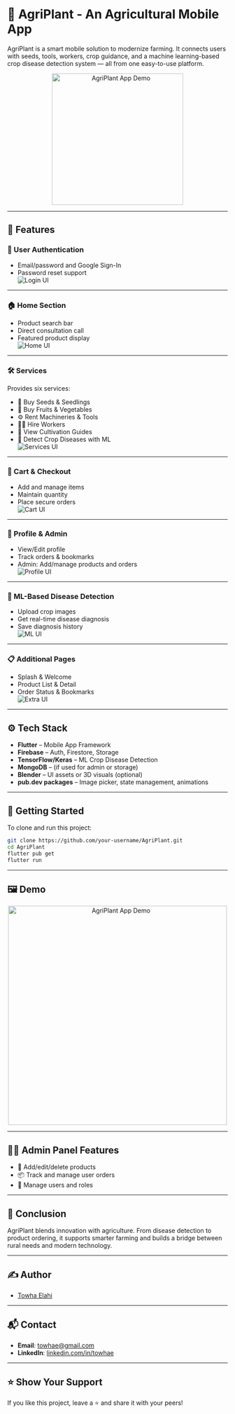 # 🌾 AgriPlant - An Agricultural Mobile App

AgriPlant is a smart mobile solution to modernize farming. It connects users with seeds, tools, workers, crop guidance, and a machine learning-based crop disease detection system — all from one easy-to-use platform.

<p align="center">
  <img src="demo/agriplant_demo.gif" alt="AgriPlant App Demo" width="300"/>  
  <!-- Replace with actual GIF or image -->
</p>

---

## 📲 Features

### 🔐 User Authentication
- Email/password and Google Sign-In
- Password reset support  
  ![Login UI](demo/login.png)

---

### 🏠 Home Section
- Product search bar  
- Direct consultation call  
- Featured product display  
  ![Home UI](demo/home.png)

---

### 🛠 Services
Provides six services:
- 🌱 Buy Seeds & Seedlings  
- 🍎 Buy Fruits & Vegetables  
- ⚙️ Rent Machineries & Tools  
- 🧑‍🌾 Hire Workers  
- 📘 View Cultivation Guides  
- 🧪 Detect Crop Diseases with ML  
  ![Services UI](demo/services.png)

---

### 🛒 Cart & Checkout
- Add and manage items  
- Maintain quantity  
- Place secure orders  
  ![Cart UI](demo/cart.png)

---

### 👤 Profile & Admin
- View/Edit profile  
- Track orders & bookmarks  
- Admin: Add/manage products and orders  
  ![Profile UI](demo/profile.png)

---

### 🧠 ML-Based Disease Detection
- Upload crop images  
- Get real-time disease diagnosis  
- Save diagnosis history  
  ![ML UI](demo/disease_detection.png)

---

### 📋 Additional Pages
- Splash & Welcome  
- Product List & Detail  
- Order Status & Bookmarks  
  ![Extra UI](demo/extras.png)

---

## ⚙️ Tech Stack

- **Flutter** – Mobile App Framework  
- **Firebase** – Auth, Firestore, Storage  
- **TensorFlow/Keras** – ML Crop Disease Detection  
- **MongoDB** – (if used for admin or storage)  
- **Blender** – UI assets or 3D visuals (optional)  
- **pub.dev packages** – Image picker, state management, animations

---

## 🚀 Getting Started

To clone and run this project:

```bash
git clone https://github.com/your-username/AgriPlant.git
cd AgriPlant
flutter pub get
flutter run
```

---

## 🖼️ Demo

<p align="center">
  <img src="demo/feature_flow.gif" alt="AgriPlant App Demo" width="500"/>
  <!-- Replace 'feature_flow.gif' with your actual demo filename -->
</p>

---

## 👨‍💼 Admin Panel Features

- 🧾 Add/edit/delete products  
- 📦 Track and manage user orders  
- 👥 Manage users and roles

---

## 📌 Conclusion

AgriPlant blends innovation with agriculture. From disease detection to product ordering, it supports smarter farming and builds a bridge between rural needs and modern technology.

---

## ✍️ Author

- [Towha Elahi](https://github.com/towhaEL)

---

## 📬 Contact

- **Email**: [towhae@gmail.com](mailto:towhae@gmail.com)  
- **LinkedIn**: [linkedin.com/in/towhae](https://www.linkedin.com/in/towhae)

---

## ⭐ Show Your Support

If you like this project, leave a ⭐ and share it with your peers!